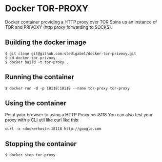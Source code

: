 # Docker TOR-PROXY

Docker container providing a HTTP proxy over TOR
Spins up an instance of TOR and PRIVOXY (http proxy forwarding to SOCKS).

## Building the docker image

```
$ git clone git@github.com:sledigabel/docker-tor-privoxy.git
$ cd docker-tor-privoxy
$ docker build -t tor-proxy .
```

## Running the container

```
$ docker run -d -p 18118:18118 --name tor-proxy tor-proxy
```

## Using the container

Point your browser to using a HTTP Proxy on <dockerhost>:8118
You can also test your proxy with a CLI util like curl like this:
```
curl -x <dockerhost>:18118 http://google.com
```

## Stopping the container

```
$ docker stop tor-proxy
```
